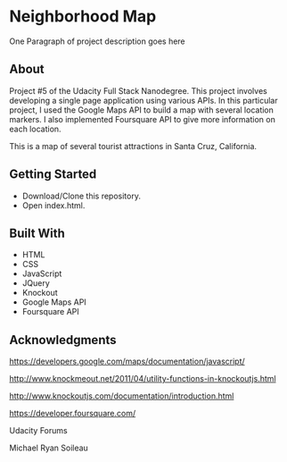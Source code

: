 # Neighborhood Map

One Paragraph of project description goes here

## About

Project #5 of the Udacity Full Stack Nanodegree. This project involves developing a single page application using various APIs. In this particular project, I used the Google Maps API to build a map with several location markers. I also implemented Foursquare API to give more information on each location.

This is a map of several tourist attractions in Santa Cruz, California.

## Getting Started

* Download/Clone this repository.
* Open index.html.

## Built With

* HTML
* CSS
* JavaScript
* JQuery
* Knockout
* Google Maps API
* Foursquare API

## Acknowledgments

https://developers.google.com/maps/documentation/javascript/

http://www.knockmeout.net/2011/04/utility-functions-in-knockoutjs.html

http://www.knockoutjs.com/documentation/introduction.html

https://developer.foursquare.com/

Udacity Forums

Michael Ryan Soileau

